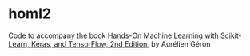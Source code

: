 # homl2
Code to accompany the book [Hands-On Machine Learning with Scikit-Learn, Keras, and TensorFlow, 2nd Edition](https://github.com/ageron/handson-ml2), by Aurélien Géron
